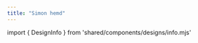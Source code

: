 ```yaml
---
title: "Simon hemd"
---
```


import { DesignInfo } from 'shared/components/designs/info.mjs'

<DesignInfo design='simon' docs />


